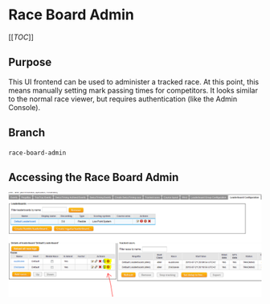 # Race Board Admin
[[_TOC_]]

## Purpose
This UI frontend can be used to administer a tracked race. At this point, this means manually setting mark passing times for competitors. It looks similar to the normal race viewer, but requires authentication (like the Admin Console).

## Branch
`race-board-admin`

## Accessing the Race Board Admin
<img src="/wiki/images/accessing-race-board-admin.png"/>
